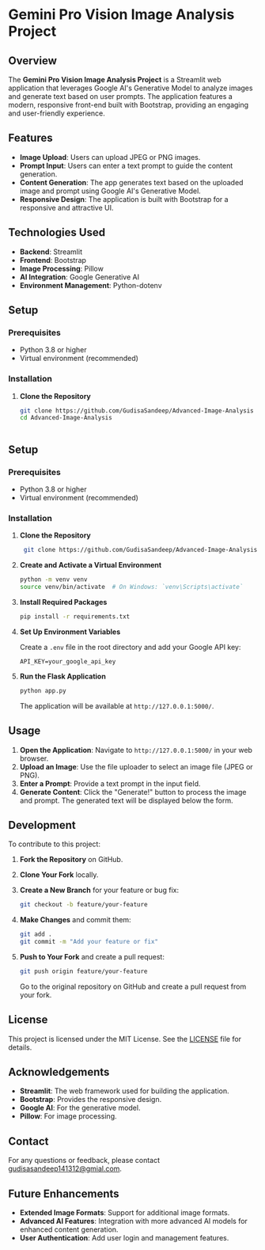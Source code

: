 # Gemini Pro Vision Image Analysis Project

## Overview

The **Gemini Pro Vision Image Analysis Project** is a Streamlit web application that leverages Google AI's Generative Model to analyze images and generate text based on user prompts. The application features a modern, responsive front-end built with Bootstrap, providing an engaging and user-friendly experience.

## Features

- **Image Upload**: Users can upload JPEG or PNG images.
- **Prompt Input**: Users can enter a text prompt to guide the content generation.
- **Content Generation**: The app generates text based on the uploaded image and prompt using Google AI's Generative Model.
- **Responsive Design**: The application is built with Bootstrap for a responsive and attractive UI.

## Technologies Used

- **Backend**: Streamlit
- **Frontend**: Bootstrap
- **Image Processing**: Pillow
- **AI Integration**: Google Generative AI
- **Environment Management**: Python-dotenv

## Setup

### Prerequisites

- Python 3.8 or higher
- Virtual environment (recommended)

### Installation

1. **Clone the Repository**

   ```sh
   git clone https://github.com/GudisaSandeep/Advanced-Image-Analysis
   cd Advanced-Image-Analysis



## Setup

### Prerequisites

- Python 3.8 or higher
- Virtual environment (recommended)

### Installation

1. **Clone the Repository**

   ```sh
    git clone https://github.com/GudisaSandeep/Advanced-Image-Analysis
   ```

2. **Create and Activate a Virtual Environment**

   ```sh
   python -m venv venv
   source venv/bin/activate  # On Windows: `venv\Scripts\activate`
   ```

3. **Install Required Packages**

   ```sh
   pip install -r requirements.txt
   ```

4. **Set Up Environment Variables**

   Create a `.env` file in the root directory and add your Google API key:

   ```plaintext
   API_KEY=your_google_api_key
   ```

5. **Run the Flask Application**

   ```sh
   python app.py
   ```

   The application will be available at `http://127.0.0.1:5000/`.

## Usage

1. **Open the Application**: Navigate to `http://127.0.0.1:5000/` in your web browser.
2. **Upload an Image**: Use the file uploader to select an image file (JPEG or PNG).
3. **Enter a Prompt**: Provide a text prompt in the input field.
4. **Generate Content**: Click the "Generate!" button to process the image and prompt. The generated text will be displayed below the form.

## Development

To contribute to this project:

1. **Fork the Repository** on GitHub.
2. **Clone Your Fork** locally.
3. **Create a New Branch** for your feature or bug fix:

   ```sh
   git checkout -b feature/your-feature
   ```

4. **Make Changes** and commit them:

   ```sh
   git add .
   git commit -m "Add your feature or fix"
   ```

5. **Push to Your Fork** and create a pull request:

   ```sh
   git push origin feature/your-feature
   ```

   Go to the original repository on GitHub and create a pull request from your fork.

## License

This project is licensed under the MIT License. See the [LICENSE](LICENSE) file for details.

## Acknowledgements

- **Streamlit**: The web framework used for building the application.
- **Bootstrap**: Provides the responsive design.
- **Google AI**: For the generative model.
- **Pillow**: For image processing.

## Contact

For any questions or feedback, please contact [gudisasandeep141312@gmial.com](mailto:gudisasandeep141312@gmail.com).

## Future Enhancements

- **Extended Image Formats**: Support for additional image formats.
- **Advanced AI Features**: Integration with more advanced AI models for enhanced content generation.
- **User Authentication**: Add user login and management features.



